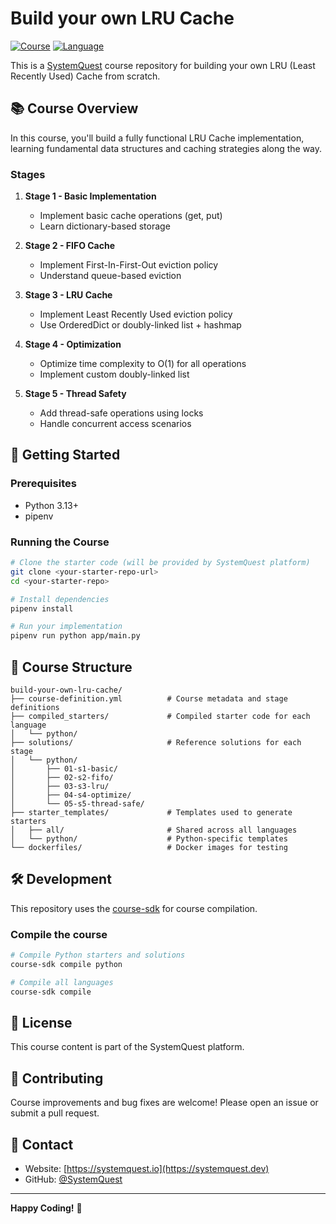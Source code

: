 # Build your own LRU Cache

[![Course](https://img.shields.io/badge/SystemQuest-Course-blue)](https://systemquest.io)
[![Language](https://img.shields.io/badge/Language-Python-green)](https://www.python.org/)

This is a [SystemQuest](https://systemquest.io) course repository for building your own LRU (Least Recently Used) Cache from scratch.

## 📚 Course Overview

In this course, you'll build a fully functional LRU Cache implementation, learning fundamental data structures and caching strategies along the way.

### Stages

1. **Stage 1 - Basic Implementation** 
   - Implement basic cache operations (get, put)
   - Learn dictionary-based storage

2. **Stage 2 - FIFO Cache**
   - Implement First-In-First-Out eviction policy
   - Understand queue-based eviction

3. **Stage 3 - LRU Cache**
   - Implement Least Recently Used eviction policy
   - Use OrderedDict or doubly-linked list + hashmap

4. **Stage 4 - Optimization**
   - Optimize time complexity to O(1) for all operations
   - Implement custom doubly-linked list

5. **Stage 5 - Thread Safety**
   - Add thread-safe operations using locks
   - Handle concurrent access scenarios

## 🚀 Getting Started

### Prerequisites

- Python 3.13+
- pipenv

### Running the Course

```bash
# Clone the starter code (will be provided by SystemQuest platform)
git clone <your-starter-repo-url>
cd <your-starter-repo>

# Install dependencies
pipenv install

# Run your implementation
pipenv run python app/main.py
```

## 📖 Course Structure

```
build-your-own-lru-cache/
├── course-definition.yml          # Course metadata and stage definitions
├── compiled_starters/             # Compiled starter code for each language
│   └── python/
├── solutions/                     # Reference solutions for each stage
│   └── python/
│       ├── 01-s1-basic/
│       ├── 02-s2-fifo/
│       ├── 03-s3-lru/
│       ├── 04-s4-optimize/
│       └── 05-s5-thread-safe/
├── starter_templates/             # Templates used to generate starters
│   ├── all/                       # Shared across all languages
│   └── python/                    # Python-specific templates
└── dockerfiles/                   # Docker images for testing
```

## 🛠️ Development

This repository uses the [course-sdk](https://github.com/SystemQuest/course-sdk-go) for course compilation.

### Compile the course

```bash
# Compile Python starters and solutions
course-sdk compile python

# Compile all languages
course-sdk compile
```

## 📝 License

This course content is part of the SystemQuest platform.

## 🤝 Contributing

Course improvements and bug fixes are welcome! Please open an issue or submit a pull request.

## 📧 Contact

- Website: [https://systemquest.io](https://systemquest.dev)
- GitHub: [@SystemQuest](https://github.com/SystemQuest)

---

**Happy Coding!** 🎉
